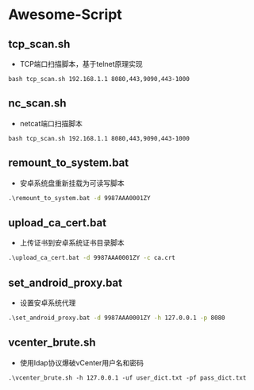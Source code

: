 # Awesome-Script

## tcp_scan.sh

- TCP端口扫描脚本，基于telnet原理实现

```shell
bash tcp_scan.sh 192.168.1.1 8080,443,9090,443-1000
```

## nc_scan.sh

- netcat端口扫描脚本

```shell
bash tcp_scan.sh 192.168.1.1 8080,443,9090,443-1000
```

## remount_to_system.bat

- 安卓系统盘重新挂载为可读写脚本

```cmd
.\remount_to_system.bat -d 9987AAA0001ZY
```

## upload_ca_cert.bat

- 上传证书到安卓系统证书目录脚本

```cmd
.\upload_ca_cert.bat -d 9987AAA0001ZY -c ca.crt
```

## set_android_proxy.bat

- 设置安卓系统代理

```cmd
.\set_android_proxy.bat -d 9987AAA0001ZY -h 127.0.0.1 -p 8080
```

## vcenter_brute.sh

- 使用ldap协议爆破vCenter用户名和密码

```shell
.\vcenter_brute.sh -h 127.0.0.1 -uf user_dict.txt -pf pass_dict.txt
```

